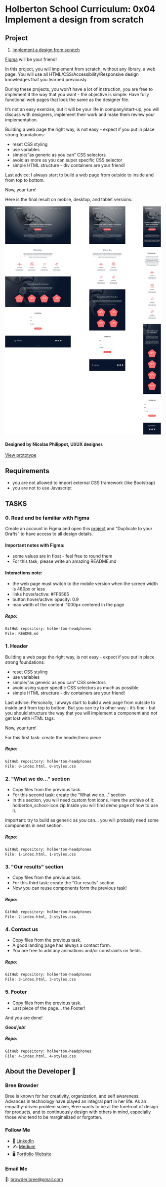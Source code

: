 # Holberton School Curriculum: 0x04 Implement a design from scratch

## Project

1. [Implement a design from scratch](https://intranet.hbtn.io/projects/1685)

[Figma](https://www.figma.com/) will be your friend!

In this project, you will implement from scratch, without any library, a web page. You will use all HTML/CSS/Accessibility/Responsive design knowledges that you learned previously.

During these projects, you won’t have a lot of instruction, you are free to implement it the way that you want - the objective is simple: Have fully functional web pages that look the same as the designer file.

It’s not an easy exercise, but it will be your life in company/start-up, you will discuss with designers, implement their work and make them review your implementation.

Building a web page the right way, is not easy - expect if you put in place strong foundations:

* reset CSS styling
* use variables
* simple/“as generic as you can” CSS selectors
* avoid as more as you can super specific CSS selector
* simple HTML structure - div containers are your friend!

Last advice: I always start to build a web page from outside to inside and from top to bottom.

Now, your turn!

Here is the final result on mobile, desktop, and tablet versions:

![alt text](https://github.com/breebrowder/holberton-headphones/blob/main/images/all-three_verisons.jpg)

#### Designed by Nicolas Philippot, UI/UX designer.
[View prototype](https://www.figma.com/file/7lpx16p1cLFAThnRqQqN5S/Holberton-School---Headphone-company-(Copy)?node-id=0%3A1)

## Requirements

* you are not allowed to import external CSS framework (like Bootstrap)
* you are not to use Javascript

## TASKS
### 0. Read and be familiar with Figma
Create an account in Figma and open this [project](https://www.figma.com/file/gkWRcFqkwtruWZgSfnnHF0/Holberton-School---Headphone-company?node-id=0%3A1) and “Duplicate to your Drafts” to have access to all design details.

#### Important notes with Figma:

* some values are in float - feel free to round them
* For this task, please write an amazing README.md

#### Interactions note:

* the web page must switch to the mobile version when the screen width is 480px or less
* links hover/active: #FF6565
* button hover/active: opacity: 0.9
* max width of the content: 1000px centered in the page

##### Repo:
````
GitHub repository: holberton-headphones
File: README.md
````

### 1. Header
Building a web page the right way, is not easy - expect if you put in place strong foundations:

* reset CSS styling
* use variables
* simple/“as generic as you can” CSS selectors
* avoid using super specific CSS selectors as much as possible
* simple HTML structure - div containers are your friend!

Last advice: Personally, I always start to build a web page from outside to inside and from top to bottom. But you can try to other way - it’s fine - but you should structure the way that you will implement a component and not get lost with HTML tags.

Now, your turn!

For this first task: create the header/hero piece

##### Repo:
````
GitHub repository: holberton-headphones
File: 0-index.html, 0-styles.css
````

### 2. "What we do..." section
* Copy files from the previous task.
* For this second task: create the “What we do…” section
* In this section, you will need custom font icons. Here the archive of it: holberton_school-icon.zip Inside you will find demo page of how to use it.

Important: try to build as generic as you can… you will probably need some components in next section.

##### Repo:
````
GitHub repository: holberton-headphones
File: 1-index.html, 1-styles.css
````

### 3. "Our results" section
* Copy files from the previous task.
* For this third task: create the “Our results” section
* Now you can reuse components form the previous task!

##### Repo:
````
GitHub repository: holberton-headphones
File: 2-index.html, 2-styles.css
````

### 4. Contact us
* Copy files from the previous task.
* A good landing page has always a contact form.
* You are free to add any animations and/or constraints on fields.

##### Repo:
````
GitHub repository: holberton-headphones
File: 3-index.html, 3-styles.css
````

### 5. Footer
* Copy files from the previous task.
* Last piece of the page… the Footer!

And you are done!

***Good job!***

##### Repo:
````
GitHub repository: holberton-headphones
File: 4-index.html, 4-styles.css
````

## About the Developer  💬

### Bree Browder

Bree is known for her creativity, organization, and self awareness. Advances in technology have played an integral part in her life. As an empathy-driven problem solver, Bree wants to be at the forefront of design for products, and to continuously design with others in mind, especially those who tend to be marginalized or forgotten.

### Follow Me

- 📁 [LinkedIn](https://www.linkedin.com/in/breebrowder/)
- ✍️ [Medium](https://medium.com/@breebrowder)
- 🖥️ [Portfolio Website](https://breebrowder.github.io)

### Email Me
📩: browder.bree@gmail.com
